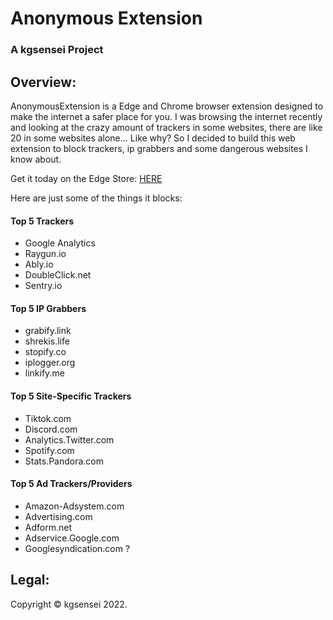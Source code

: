 # Anonymous Extension

### A kgsensei Project

## Overview:

AnonymousExtension is a Edge and Chrome browser extension designed to make the internet a safer place for you. I was browsing the internet recently and looking at the crazy amount of trackers in some websites, there are like 20 in some websites alone... Like why? So I decided to build this web extension to block trackers, ip grabbers and some dangerous websites I know about.

Get it today on the Edge Store: [HERE](https://microsoftedge.microsoft.com/addons/detail/anonymous-extension/cdiiogmchafjebbdjgbchpdeoghfbocp)

Here are just some of the things it blocks:

#### Top 5 Trackers

- Google Analytics
- Raygun.io
- Ably.io
- DoubleClick.net
- Sentry.io

#### Top 5 IP Grabbers

- grabify.link
- shrekis.life
- stopify.co
- iplogger.org
- linkify.me

#### Top 5 Site-Specific Trackers

- Tiktok.com
- Discord.com
- Analytics.Twitter.com
- Spotify.com
- Stats.Pandora.com

#### Top 5 Ad Trackers/Providers

- Amazon-Adsystem.com
- Advertising.com
- Adform.net
- Adservice.Google.com
- Googlesyndication.com ?

## Legal:

Copyright &copy; kgsensei 2022.
